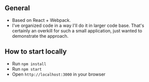 ## General

* Based on React + Webpack.
* I've organized code in a way I'll do it in larger code base. That's certainly an overkill for such a small application, just wanted to demonstrate the approach.

## How to start locally

* Run `npm install`
* Run `npm start`
* Open `http://localhost:3000` in your browser
